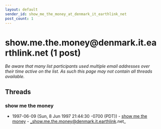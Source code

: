 ```yaml
---
layout: default
sender_id: show_me_the_money_at_denmark_it_earthlink_net
post_count: 1
---
```


# show.me.the.money<span>@</span>denmark.it.earthlink.net (1 post)

_Be aware that many list participants used multiple email addresses over their time active on the list. As such this page may not contain all threads available._

## Threads

### show me the money
+ 1997-06-09 (Sun, 8 Jun 1997 21:44:30 -0700 (PDT)) - [show me the money](/archive/1997/06/3c1fd4cf1d94b23f1559ab2b8c714cc527f587b3355cc061cbe3b7055a0fec54) - _show.me.the.money@denmark.it.earthlink.net_

